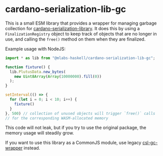 # cardano-serialization-lib-gc

This is a small ESM library that provides a wrapper for managing garbage collection for  [cardano-serialization-library](https://github.com/Emurgo/cardano-serialization-lib). It does this by using a `FinalizationRegistry` object to keep track of objects that are no longer in use, and calling the `free()` method on them when they are finalized.

Example usage with NodeJS:

```javascript
import * as lib from "@mlabs-haskell/cardano-serialization-lib-gc";

function fixture() {
  lib.PlutusData.new_bytes(
    new Uint8Array(Array(10000000).fill(0))
  );
}

setInterval(() => {
  for (let i = 0; i < 10; i++) {
    fixture()
  }
}, 500) // collection of unused objects will trigger `free()` calls
// for the corresponding WASM-allocated memory
```

This code will not leak, but if you try to use the original package, the memory usage will steadily grow.

If you want to use this library as a CommonJS module, use legacy [csl-gc-wrapper](https://github.com/mlabs-haskell/csl-gc-wrapper) instead.
